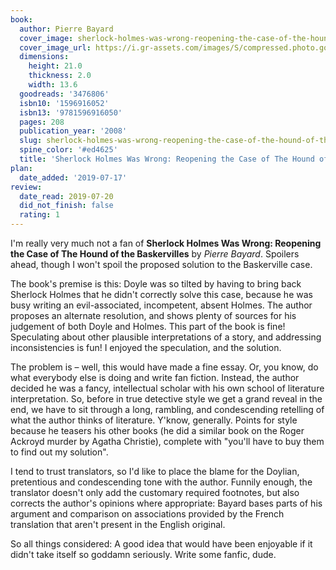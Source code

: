 ```yaml
---
book:
  author: Pierre Bayard
  cover_image: sherlock-holmes-was-wrong-reopening-the-case-of-the-hound-of-the-baskervilles.jpg
  cover_image_url: https://i.gr-assets.com/images/S/compressed.photo.goodreads.com/books/1312050651l/3476806._SX98_.jpg
  dimensions:
    height: 21.0
    thickness: 2.0
    width: 13.6
  goodreads: '3476806'
  isbn10: '1596916052'
  isbn13: '9781596916050'
  pages: 208
  publication_year: '2008'
  slug: sherlock-holmes-was-wrong-reopening-the-case-of-the-hound-of-the-baskervilles
  spine_color: '#ed4625'
  title: 'Sherlock Holmes Was Wrong: Reopening the Case of The Hound of the Baskervilles'
plan:
  date_added: '2019-07-17'
review:
  date_read: 2019-07-20
  did_not_finish: false
  rating: 1
---
```


I'm really very much not a fan of **Sherlock Holmes Was Wrong: Reopening the Case of The Hound of the Baskervilles** by *Pierre Bayard*. Spoilers ahead, though I won't spoil the proposed solution to the Baskerville case.

The book's premise is this: Doyle was so tilted by having to bring back Sherlock Holmes that he didn't correctly solve this case, because he was busy writing an evil-associated, incompetent, absent Holmes. The author proposes an alternate resolution, and shows plenty of sources for his judgement of both Doyle and Holmes. This part of the book is fine! Speculating about other plausible interpretations of a story, and addressing inconsistencies is fun! I enjoyed the speculation, and the solution.

The problem is – well, this would have made a fine essay. Or, you know, do what everybody else is doing and write fan fiction. Instead, the author decided he was a fancy, intellectual scholar with his own school of literature interpretation. So, before in true detective style we get a grand reveal in the end, we have to sit through a long, rambling, and condescending retelling of what the author thinks of literature. Y'know, generally. Points for style because he teasers his other books (he did a similar book on the Roger Ackroyd murder by Agatha Christie), complete with "you'll have to buy them to find out my solution".

I tend to trust translators, so I'd like to place the blame for the Doylian, pretentious and condescending tone with the author. Funnily enough, the translator doesn't only add the customary required footnotes, but also corrects the author's opinions where appropriate: Bayard bases parts of his argument and comparison on associations provided by the French translation that aren't present in the English original.

So all things considered: A good idea that would have been enjoyable if it didn't take itself so goddamn seriously. Write some fanfic, dude.
